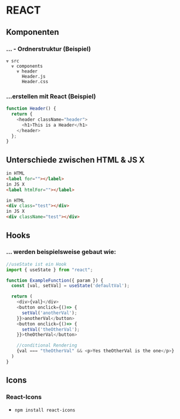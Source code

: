 # REACT

## Komponenten

### ... - Ordnerstruktur (Beispiel)

```
⩔ src
  ⩔ components
    ⩔ header
      Header.js
      Header.css
```

### ...erstellen mit React (Beispiel)

```javascript
function Header() {
  return {
    <header className="header">
      <h1>This is a Header</h1>
    </header>
  };
}
```

## Unterschiede zwischen HTML & JS X

```html
in HTML
<label for=""></label>
in JS X
<label htmlFor=""></label>

in HTML
<div class="test"></div>
in JS X
<div className="test"></div>
```

## Hooks

### ... werden beispielsweise gebaut wie:

```javascript
//useState ist ein Hook
import { useState } from "react";

function ExampleFunction({ param }) {
  const [val, setVal] = useState('defaultVal');

  return (
    <div>{val}</div>
    <button onclick={()=> {
      setVal('anotherVal');
    }}>anotherVal</button>
    <button onclick={()=> {
      setVal('theOtherVal');
    }}>theOtherVal</button>

    //conditional Rendering
    {val === "theOtherVal" && <p>Yes theOtherVal is the one</p>}
  )
}
```

## Icons

### React-Icons

- `npm install react-icons`
